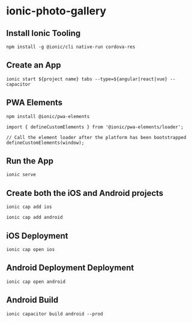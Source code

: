 # ionic-photo-gallery


## Install Ionic Tooling

```
npm install -g @ionic/cli native-run cordova-res
```

## Create an App

```
ionic start ${project name} tabs --type=${angular|react|vue} --capacitor
```

## PWA Elements

```
npm install @ionic/pwa-elements
```

```
import { defineCustomElements } from '@ionic/pwa-elements/loader';

// Call the element loader after the platform has been bootstrapped
defineCustomElements(window);
```

## Run the App

```
ionic serve
```

## Create both the iOS and Android projects

```
ionic cap add ios
```

```
ionic cap add android
```

## iOS Deployment
```
ionic cap open ios
```

## Android Deployment Deployment
```
ionic cap open android
```


## Android Build
```
ionic capacitor build android --prod
```